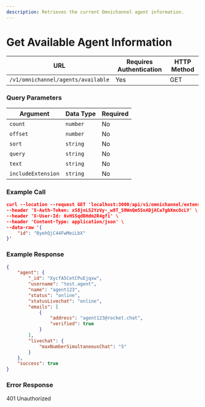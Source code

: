```yaml
---
description: Retrieves the current Omnichannel agent information.
---
```


# Get Available Agent Information

| **URL**                            | **Requires Authentication** | **HTTP Method** |
| ---------------------------------- | --------------------------- | --------------- |
| `/v1/omnichannel/agents/available` | Yes                         | GET             |

### Query Parameters

| **Argument**       | **Data Type** | **Required** |
| ------------------ | ------------- | ------------ |
| `count`            | `number`      | No           |
| `offset`           | `number`      | No           |
| `sort`             | `string`      | No           |
| `query`            | `string`      | No           |
| `text`             | `string`      | No           |
| `includeExtension` | `string`      | No           |

### Example Call

```json
curl --location --request GET 'localhost:3000/api/v1/omnichannel/extensions?count=10&offset=10' \
--header 'X-Auth-Token: xS8jnLS2YzVy-_w8T_S0WnQm5SnADjACa7gbXmcOcLY' \
--header 'X-User-Id: 6vHSSqdBHdm2R4gfi' \
--header 'Content-Type: application/json' \
--data-raw '{
    "id": "ByehQjC44FwMeiLbX"
}'
```

### Example Response

```json
{
    "agent": {
        "_id": "XycfA5CetCPuEjqxw",
        "username": "test.agent",
        "name": "agent123",
        "status": "online",
        "statusLivechat": "online",
        "emails": [
            {
                "address": "agent123@rocket.chat",
                "verified": true
            }
        ],       
        "livechat": {
            "maxNumberSimultaneousChat": "5"
        }
    },
    "success": true
}
```

### Error Response

401 Unauthorized
